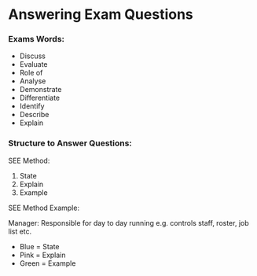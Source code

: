 # Answering Exam Questions

### Exams Words:

- Discuss
- Evaluate
- Role of
- Analyse
- Demonstrate
- Differentiate
- Identify
- Describe
- Explain

### Structure to Answer Questions:

SEE Method:

1. State
2. Explain
3. Example

SEE Method Example:

Manager: Responsible for day to day running e.g. controls staff, roster, job list etc.

- Blue = State
- Pink = Explain
- Green = Example